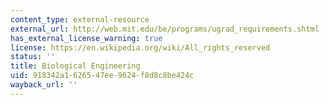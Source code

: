 ```yaml
---
content_type: external-resource
external_url: http://web.mit.edu/be/programs/ugrad_requirements.shtml
has_external_license_warning: true
license: https://en.wikipedia.org/wiki/All_rights_reserved
status: ''
title: Biological Engineering
uid: 918342a1-6265-47ee-9624-f8d8c8be424c
wayback_url: ''
---
```

